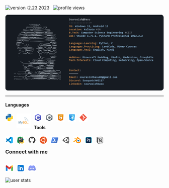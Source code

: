 ![version :2.23.2023](https://img.shields.io/badge/version-2.23.2023-informational) &nbsp;
![profile views](https://komarev.com/ghpvc/?username=SourasishBasu&color=red)&nbsp;

<img alt="ReadMe" src="https://github.com/SourasishBasu/SourasishBasu/blob/4ee4773f03325ba3faabe1623ff145aa784bcc23/prof.png" />

------
#### Languages
<img align="left" alt="Python" width="26px" src="./assets/python.svg" style="padding-right:10px;" />
<img align="left" alt="MySQL" width="45px" src="./assets/mysql.svg" style="padding-right:10px;" />
<img align="left" alt="C" width="26px" src="./assets/c.svg" style="padding-right:10px;" />
<img align="left" alt="C#" width="26px" src="./assets/csharp.svg" style="padding-right:10px;" />
<img align="left" alt="HTML" width="26px" src="./assets/html.svg" style="padding-right:10px;" />
<img align="left" alt="CSS" width="26px" src="./assets/css.svg" style="padding-right:10px;" />
<img align="left" alt="Git" width="26px" src="./assets/git.svg" style="padding-right:10px;" />
</br>

#### Tools
<img align="left" alt="Visual Studio Code" width="26px" src="./assets/vscode.svg" style="padding-right:10px;" />
<img align="left" alt="PyCharm" width="26px" src="./assets/pycharm.png" style="padding-right:10px;" />
<img align="left" alt="Github" width="26px" src="./assets/github.svg" style="padding-right:10px;" />
<img align="left" alt="Ubuntu WSL" width="26px" src="./assets/ubuntu.svg" style="padding-right:10px;" />
<img align="left" alt="Powershell" width="26px" src="./assets/shell.svg" style="padding-right:10px;" />
<img align="left" alt="Unity 3D" width="26px" src="./assets/unity.svg" style="padding-right:10px;" />
<img align="left" alt="Blender" width="26px" src="./assets/blender.svg" style="padding-right:10px;" />
<img align="left" alt="Adobe Photoshop" width="26px" src="./assets/psd.png" style="padding-right:10px;" />
<img align="left" alt="Notion" width="26px" src="./assets/notion.svg" style="padding-right:10px;" />
</br>

### Connect with me
[<img align="left" alt="Gmail" width="26px" src="./assets/gmail.svg" style="padding-right:10px;"/>](mailto:sourasishbasu06@gmail.com)
[<img align="left" alt="LinkedIn" width="26px" src="./assets/linkedin.svg" style="padding-right:10px;" />](https://www.linkedin.com/in/sourasishbasu)
[<img align="left" alt="Discord" width="26px" src="./assets/discord.svg" style="padding-right:10px;" />](https://discord.com/users/524877465496190976/)
</br>
------
![user stats](https://github-readme-stats.vercel.app/api?username=sourasishbasu&show_icons=true&theme=great-gatsby&border_radius=12&bg_color=135,222223,000000&hide_border=true)
